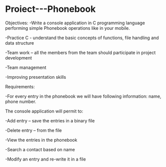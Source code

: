 # Proiect---Phonebook
Objectives:
-Write a console application in C programming language performing simple Phonebook operations like in your mobile.

-Practice C - understand the basic concepts of functions, file handling and data structure

-Team work – all the members from the team should participate in project development

-Team management

-Improving presentation skills



Requirements:

-For every entry in the phonebook we will have following information: name, phone number.


The console application will permit to:

-Add entry – save the entries in a binary file

-Delete entry – from the file

-View the entries in the phonebook 

-Search a contact based on name

-Modify an entry and re-write it in a file
